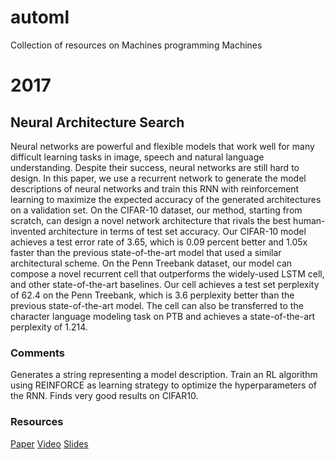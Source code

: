 # automl
Collection of resources on Machines programming Machines 


# 2017

## Neural Architecture Search

Neural networks are powerful and flexible models that work well for many difficult learning tasks in image, speech and natural language understanding. Despite their success, neural networks are still hard to design. In this paper, we use a recurrent network to generate the model descriptions of neural networks and train this RNN with reinforcement learning to maximize the expected accuracy of the generated architectures on a validation set. On the CIFAR-10 dataset, our method, starting from scratch, can design a novel network architecture that rivals the best human-invented architecture in terms of test set accuracy. Our CIFAR-10 model achieves a test error rate of 3.65, which is 0.09 percent better and 1.05x faster than the previous state-of-the-art model that used a similar architectural scheme. On the Penn Treebank dataset, our model can compose a novel recurrent cell that outperforms the widely-used LSTM cell, and other state-of-the-art baselines. Our cell achieves a test set perplexity of 62.4 on the Penn Treebank, which is 3.6 perplexity better than the previous state-of-the-art model. The cell can also be transferred to the character language modeling task on PTB and achieves a state-of-the-art perplexity of 1.214.

### Comments
Generates a string representing a model description. Train an RL algorithm using REINFORCE as learning strategy to optimize the hyperparameters of the RNN. Finds very good results on CIFAR10.

### Resources
[Paper](https://arxiv.org/pdf/1611.01578)
[Video](https://www.youtube.com/watch?v=XDtFXBYpl1w)
[Slides](http://rll.berkeley.edu/deeprlcoursesp17/docs/quoc_barret.pdf)
